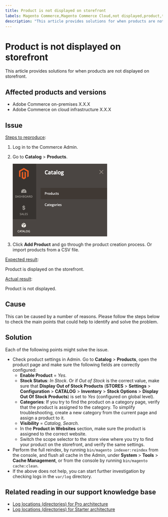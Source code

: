 ```yaml
---
title: Product is not displayed on storefront
labels: Magento Commerce,Magento Commerce Cloud,not displayed,product,troubleshooting,Adobe Commerce,cloud infrastructure,on-premises
description: "This article provides solutions for when products are not displayed on storefront."
---
```


# Product is not displayed on storefront

This article provides solutions for when products are not displayed on storefront.

## Affected products and versions

* Adobe Commerce on-premises X.X.X
* Adobe Commerce on cloud infrastructure X.X.X

## Issue

<u>Steps to reproduce</u>:

1. Log in to the Commerce Admin.
1. Go to **Catalog** > **Products**.

    ![open_product_page_magento_2.4.1.png](assets/open_product_page_magento_2.4.1.png)

1. Click **Add Product** and go through the product creation process. Or import products from a CSV file.

<u>Expected result</u>:

Product is displayed on the storefront.

<u>Actual result</u>:

Product is not displayed.

## Cause

This can be caused by a number of reasons. Please follow the steps below to check the main points that could help to identify and solve the problem.

## Solution

Each of the following points might solve the issue.

* Check product settings in Admin. Go to **Catalog** > **Products**, open the product page and make sure the following fields are correctly configured:
    * **Enable Product** = *Yes.*
    * **Stock Status**: *In Stock*. Or if *Out of Stock* is the correct value, make sure that **Display Out of Stock Products** (**STORES** > **Settings** > **Configuration** > **CATALOG** > **Inventory** > **Stock Options** > **Display Out Of Stock Products**) is set to *Yes* (configured on global level).
    * **Categories**: If you try to find the product on a category page, verify that the product is assigned to the category. To simplify troubleshooting, create a new category from the current page and assign a product to it.
    * **Visibility** = *Catalog, Search.*
    * In the **Product in Websites** section, make sure the product is assigned to the correct website.
    * Switch the scope selector to the store view where you try to find your product on the storefront, and verify the same settings.
* Perform the full reindex, by running `bin/magento indexer:reindex` from the console, and flush all cache in the Admin, under **System** > **Tools** > **Cache Management**, or from the console by running `bin/magento cache:clean`.
* If the above does not help, you can start further investigation by checking logs in the `var/log` directory.

## Related reading in our support knowledge base

* [Log locations (directories) for Pro architecture](https://support.magento.com/hc/en-us/articles/360000318834)
* [Log locations (directories) for Starter architecture](https://support.magento.com/hc/en-us/articles/360020127552-Log-locations-directories-for-Starter-plan) 